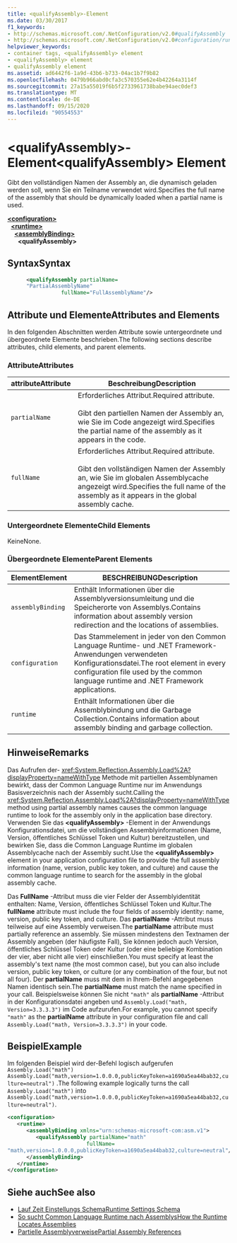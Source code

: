 ```yaml
---
title: <qualifyAssembly>-Element
ms.date: 03/30/2017
f1_keywords:
- http://schemas.microsoft.com/.NetConfiguration/v2.0#qualifyAssembly
- http://schemas.microsoft.com/.NetConfiguration/v2.0#configuration/runtime/assemblyBinding/qualifyAssembly
helpviewer_keywords:
- container tags, <qualifyAssembly> element
- <qualifyAssembly> element
- qualifyAssembly element
ms.assetid: ad6442f6-1a9d-43b6-b733-04ac1b7f9b82
ms.openlocfilehash: 0479b966abd0cfa3c570355e62e4b42264a3114f
ms.sourcegitcommit: 27a15a55019f6b5f2733961738babe94aec0def3
ms.translationtype: MT
ms.contentlocale: de-DE
ms.lasthandoff: 09/15/2020
ms.locfileid: "90554553"
---
```

# <a name="qualifyassembly-element"></a><span data-ttu-id="4aa78-102">\<qualifyAssembly>-Element</span><span class="sxs-lookup"><span data-stu-id="4aa78-102">\<qualifyAssembly> Element</span></span>
<span data-ttu-id="4aa78-103">Gibt den vollständigen Namen der Assembly an, die dynamisch geladen werden soll, wenn Sie ein Teilname verwendet wird.</span><span class="sxs-lookup"><span data-stu-id="4aa78-103">Specifies the full name of the assembly that should be dynamically loaded when a partial name is used.</span></span>  
  
[**\<configuration>**](../configuration-element.md)\
&nbsp;&nbsp;[**\<runtime>**](runtime-element.md)\
&nbsp;&nbsp;&nbsp;&nbsp;[**\<assemblyBinding>**](assemblybinding-element-for-runtime.md)\
&nbsp;&nbsp;&nbsp;&nbsp;&nbsp;&nbsp;**\<qualifyAssembly>**  
  
## <a name="syntax"></a><span data-ttu-id="4aa78-104">Syntax</span><span class="sxs-lookup"><span data-stu-id="4aa78-104">Syntax</span></span>  
  
```xml  
      <qualifyAssembly partialName=  
      "PartialAssemblyName"  
                 fullName="FullAssemblyName"/>  
```  
  
## <a name="attributes-and-elements"></a><span data-ttu-id="4aa78-105">Attribute und Elemente</span><span class="sxs-lookup"><span data-stu-id="4aa78-105">Attributes and Elements</span></span>  
 <span data-ttu-id="4aa78-106">In den folgenden Abschnitten werden Attribute sowie untergeordnete und übergeordnete Elemente beschrieben.</span><span class="sxs-lookup"><span data-stu-id="4aa78-106">The following sections describe attributes, child elements, and parent elements.</span></span>  
  
### <a name="attributes"></a><span data-ttu-id="4aa78-107">Attribute</span><span class="sxs-lookup"><span data-stu-id="4aa78-107">Attributes</span></span>  
  
|<span data-ttu-id="4aa78-108">attribute</span><span class="sxs-lookup"><span data-stu-id="4aa78-108">Attribute</span></span>|<span data-ttu-id="4aa78-109">Beschreibung</span><span class="sxs-lookup"><span data-stu-id="4aa78-109">Description</span></span>|  
|---------------|-----------------|  
|`partialName`|<span data-ttu-id="4aa78-110">Erforderliches Attribut.</span><span class="sxs-lookup"><span data-stu-id="4aa78-110">Required attribute.</span></span><br /><br /> <span data-ttu-id="4aa78-111">Gibt den partiellen Namen der Assembly an, wie Sie im Code angezeigt wird.</span><span class="sxs-lookup"><span data-stu-id="4aa78-111">Specifies the partial name of the assembly as it appears in the code.</span></span>|  
|`fullName`|<span data-ttu-id="4aa78-112">Erforderliches Attribut.</span><span class="sxs-lookup"><span data-stu-id="4aa78-112">Required attribute.</span></span><br /><br /> <span data-ttu-id="4aa78-113">Gibt den vollständigen Namen der Assembly an, wie Sie im globalen Assemblycache angezeigt wird.</span><span class="sxs-lookup"><span data-stu-id="4aa78-113">Specifies the full name of the assembly as it appears in the global assembly cache.</span></span>|  
  
### <a name="child-elements"></a><span data-ttu-id="4aa78-114">Untergeordnete Elemente</span><span class="sxs-lookup"><span data-stu-id="4aa78-114">Child Elements</span></span>  
 <span data-ttu-id="4aa78-115">Keine</span><span class="sxs-lookup"><span data-stu-id="4aa78-115">None.</span></span>  
  
### <a name="parent-elements"></a><span data-ttu-id="4aa78-116">Übergeordnete Elemente</span><span class="sxs-lookup"><span data-stu-id="4aa78-116">Parent Elements</span></span>  
  
|<span data-ttu-id="4aa78-117">Element</span><span class="sxs-lookup"><span data-stu-id="4aa78-117">Element</span></span>|<span data-ttu-id="4aa78-118">BESCHREIBUNG</span><span class="sxs-lookup"><span data-stu-id="4aa78-118">Description</span></span>|  
|-------------|-----------------|  
|`assemblyBinding`|<span data-ttu-id="4aa78-119">Enthält Informationen über die Assemblyversionsumleitung und die Speicherorte von Assemblys.</span><span class="sxs-lookup"><span data-stu-id="4aa78-119">Contains information about assembly version redirection and the locations of assemblies.</span></span>|  
|`configuration`|<span data-ttu-id="4aa78-120">Das Stammelement in jeder von den Common Language Runtime- und .NET Framework-Anwendungen verwendeten Konfigurationsdatei.</span><span class="sxs-lookup"><span data-stu-id="4aa78-120">The root element in every configuration file used by the common language runtime and .NET Framework applications.</span></span>|  
|`runtime`|<span data-ttu-id="4aa78-121">Enthält Informationen über die Assemblybindung und die Garbage Collection.</span><span class="sxs-lookup"><span data-stu-id="4aa78-121">Contains information about assembly binding and garbage collection.</span></span>|  
  
## <a name="remarks"></a><span data-ttu-id="4aa78-122">Hinweise</span><span class="sxs-lookup"><span data-stu-id="4aa78-122">Remarks</span></span>  
 <span data-ttu-id="4aa78-123">Das Aufrufen der- <xref:System.Reflection.Assembly.Load%2A?displayProperty=nameWithType> Methode mit partiellen Assemblynamen bewirkt, dass der Common Language Runtime nur im Anwendungs Basisverzeichnis nach der Assembly sucht.</span><span class="sxs-lookup"><span data-stu-id="4aa78-123">Calling the <xref:System.Reflection.Assembly.Load%2A?displayProperty=nameWithType> method using partial assembly names causes the common language runtime to look for the assembly only in the application base directory.</span></span> <span data-ttu-id="4aa78-124">Verwenden Sie das **\<qualifyAssembly>** -Element in der Anwendungs Konfigurationsdatei, um die vollständigen Assemblyinformationen (Name, Version, öffentliches Schlüssel Token und Kultur) bereitzustellen, und bewirken Sie, dass die Common Language Runtime im globalen Assemblycache nach der Assembly sucht.</span><span class="sxs-lookup"><span data-stu-id="4aa78-124">Use the **\<qualifyAssembly>** element in your application configuration file to provide the full assembly information (name, version, public key token, and culture) and cause the common language runtime to search for the assembly in the global assembly cache.</span></span>  
  
 <span data-ttu-id="4aa78-125">Das **FullName** -Attribut muss die vier Felder der Assemblyidentität enthalten: Name, Version, öffentliches Schlüssel Token und Kultur.</span><span class="sxs-lookup"><span data-stu-id="4aa78-125">The **fullName** attribute must include the four fields of assembly identity: name, version, public key token, and culture.</span></span> <span data-ttu-id="4aa78-126">Das **partialName** -Attribut muss teilweise auf eine Assembly verweisen.</span><span class="sxs-lookup"><span data-stu-id="4aa78-126">The **partialName** attribute must partially reference an assembly.</span></span> <span data-ttu-id="4aa78-127">Sie müssen mindestens den Textnamen der Assembly angeben (der häufigste Fall), Sie können jedoch auch Version, öffentliches Schlüssel Token oder Kultur (oder eine beliebige Kombination der vier, aber nicht alle vier) einschließen.</span><span class="sxs-lookup"><span data-stu-id="4aa78-127">You must specify at least the assembly's text name (the most common case), but you can also include version, public key token, or culture (or any combination of the four, but not all four).</span></span> <span data-ttu-id="4aa78-128">Der **partialName** muss mit dem in Ihrem-Befehl angegebenen Namen identisch sein.</span><span class="sxs-lookup"><span data-stu-id="4aa78-128">The **partialName** must match the name specified in your call.</span></span> <span data-ttu-id="4aa78-129">Beispielsweise können Sie nicht `"math"` als **partialName** -Attribut in der Konfigurationsdatei angeben und `Assembly.Load("math, Version=3.3.3.3")` im Code aufzurufen.</span><span class="sxs-lookup"><span data-stu-id="4aa78-129">For example, you cannot specify `"math"` as the **partialName** attribute in your configuration file and call `Assembly.Load("math, Version=3.3.3.3")` in your code.</span></span>  
  
## <a name="example"></a><span data-ttu-id="4aa78-130">Beispiel</span><span class="sxs-lookup"><span data-stu-id="4aa78-130">Example</span></span>  
 <span data-ttu-id="4aa78-131">Im folgenden Beispiel wird der-Befehl logisch aufgerufen `Assembly.Load("math")` `Assembly.Load("math,version=1.0.0.0,publicKeyToken=a1690a5ea44bab32,culture=neutral")` .</span><span class="sxs-lookup"><span data-stu-id="4aa78-131">The following example logically turns the call `Assembly.Load("math")` into `Assembly.Load("math,version=1.0.0.0,publicKeyToken=a1690a5ea44bab32,culture=neutral")`.</span></span>  
  
```xml  
<configuration>  
   <runtime>  
      <assemblyBinding xmlns="urn:schemas-microsoft-com:asm.v1">  
         <qualifyAssembly partialName="math"
                         fullName=  
"math,version=1.0.0.0,publicKeyToken=a1690a5ea44bab32,culture=neutral"/>  
      </assemblyBinding>  
   </runtime>  
</configuration>  
```  
  
## <a name="see-also"></a><span data-ttu-id="4aa78-132">Siehe auch</span><span class="sxs-lookup"><span data-stu-id="4aa78-132">See also</span></span>

- [<span data-ttu-id="4aa78-133">Lauf Zeit Einstellungs Schema</span><span class="sxs-lookup"><span data-stu-id="4aa78-133">Runtime Settings Schema</span></span>](index.md)
- [<span data-ttu-id="4aa78-134">So sucht Common Language Runtime nach Assemblys</span><span class="sxs-lookup"><span data-stu-id="4aa78-134">How the Runtime Locates Assemblies</span></span>](../../../deployment/how-the-runtime-locates-assemblies.md)
- <span data-ttu-id="4aa78-135">[Partielle Assemblyverweise](/previous-versions/dotnet/netframework-4.0/0a7zy9z5(v=vs.100))</span><span class="sxs-lookup"><span data-stu-id="4aa78-135">[Partial Assembly References](/previous-versions/dotnet/netframework-4.0/0a7zy9z5(v=vs.100))</span></span>

